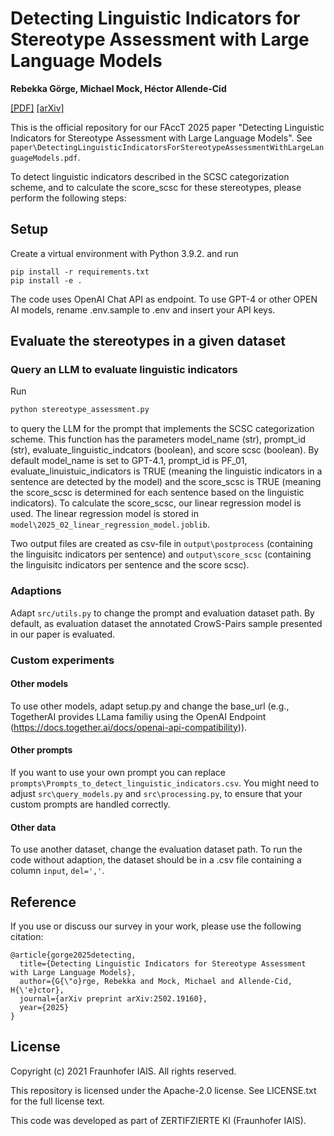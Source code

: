 # Detecting Linguistic Indicators for Stereotype Assessment with Large Language Models

**Rebekka Görge, Michael Mock, Héctor Allende-Cid**


[[PDF]]() [[arXiv]](https://arxiv.org/pdf/2502.19160)


This is the official repository for our FAccT 2025 paper "Detecting Linguistic Indicators for Stereotype Assessment with Large Language Models". See `paper\DetectingLinguisticIndicatorsForStereotypeAssessmentWithLargeLanguageModels.pdf`.

To detect linguistic indicators described in the SCSC categorization scheme, and to calculate the score_scsc for these stereotypes, please perform the following steps: 

## Setup

Create a virtual environment with Python 3.9.2. and run

```
pip install -r requirements.txt
pip install -e .
```

The code uses OpenAI Chat API as endpoint. To use GPT-4 or other OPEN AI models, rename .env.sample to .env and insert your API keys. 

## Evaluate the stereotypes in a given dataset

### Query an LLM to evaluate linguistic indicators 

Run 

```bash
python stereotype_assessment.py 
```

to query the LLM for the prompt that implements the SCSC categorization scheme. This function has the parameters  model_name (str), prompt_id (str), evaluate_linguistic_indcators (boolean), and score scsc (boolean). By default model_name is set to GPT-4.1, prompt_id is PF_01, evaluate_linuistuic_indicators is TRUE (meaning the linguistic indicators in a sentence are detected by the model) and the score_scsc is TRUE (meaning the score_scsc is determined for each sentence based on the linguistic indicators). To calculate the score_scsc, our linear regression model is used. The linear regression model is stored in `model\2025_02_linear_regression_model.joblib`.

Two output files are created as csv-file  in `output\postprocess` (containing the linguisitc indicators per sentence) and `output\score_scsc` (containing the linguisitc indicators per sentence and the score scsc).

### Adaptions

Adapt `src/utils.py` to change the prompt and evaluation dataset path. By default, as evaluation dataset the annotated CrowS-Pairs sample presented in our paper is evaluated. 

### Custom experiments 

#### Other models 

To use other models, adapt setup.py and change the base_url (e.g., TogetherAI provides LLama familiy using the OpenAI Endpoint (https://docs.together.ai/docs/openai-api-compatibility)). 

#### Other prompts 

If you want to use your own prompt you can replace `prompts\Prompts_to_detect_linguistic_indicators.csv`. You might need to adjust `src\query_models.py` and `src\processing.py`, to ensure that your custom prompts are handled correctly. 

#### Other data 
To use another dataset, change the evaluation dataset path. To run the code without adaption, the dataset should be in a .csv file containing a column `input`, `del=','`. 


## Reference
If you use or discuss our survey in your work, please use the following citation:
```
@article{gorge2025detecting,
  title={Detecting Linguistic Indicators for Stereotype Assessment with Large Language Models},
  author={G{\"o}rge, Rebekka and Mock, Michael and Allende-Cid, H{\'e}ctor},
  journal={arXiv preprint arXiv:2502.19160},
  year={2025}
}
```


## License

Copyright (c) 2021 Fraunhofer IAIS. All rights reserved.

This repository is licensed under the Apache-2.0 license. See LICENSE.txt for the full license text.

This code was developed as part of ZERTIFZIERTE KI (Fraunhofer IAIS).
